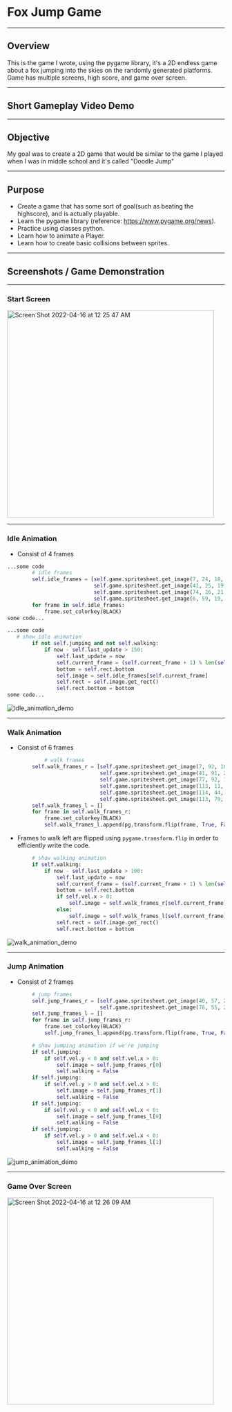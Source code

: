 # Fox Jump Game

---
## Overview
This is the game I wrote, using the pygame library, it's a 2D endless game about a fox jumping into the skies on the randomly generated platforms.
Game has multiple screens, high score, and game over screen.

---
## Short Gameplay Video Demo


---
## Objective
My goal was to create a 2D game that would be similar to the game I played when I was in middle school and it's called "Doodle Jump"


---
## Purpose
* Create a game that has some sort of goal(such as beating the highscore), and is actually playable. 
* Learn the pygame library (reference: https://www.pygame.org/news).
* Practice using classes python.
* Learn how to animate a Player.
* Learn how to create basic collisions between sprites.

---
## Screenshots / Game Demonstration

---
### Start Screen
<img width="479" alt="Screen Shot 2022-04-16 at 12 25 47 AM" src="https://user-images.githubusercontent.com/59861277/163666018-b563e427-a703-42eb-b2dc-eaf59555a200.png">

---
### Idle Animation
* Consist of 4 frames

```python
...some code
        # idle frames
        self.idle_frames = [self.game.spritesheet.get_image(7, 24, 18, 22),
                            self.game.spritesheet.get_image(41, 25, 19, 21),
                            self.game.spritesheet.get_image(74, 26, 21, 20),
                            self.game.spritesheet.get_image(6, 59, 19, 21)]
        for frame in self.idle_frames:
            frame.set_colorkey(BLACK)
some code...
```
```python
...some code
   # show idle animation
        if not self.jumping and not self.walking:
            if now - self.last_update > 150:
                self.last_update = now
                self.current_frame = (self.current_frame + 1) % len(self.idle_frames)
                bottom = self.rect.bottom
                self.image = self.idle_frames[self.current_frame]
                self.rect = self.image.get_rect()
                self.rect.bottom = bottom
some code...
```
![idle_animation_demo](https://user-images.githubusercontent.com/59861277/163666608-dd83b281-e3e8-47c6-8904-02410f796e62.gif)

---
### Walk Animation
* Consist of 6 frames
```python
            # walk frames
        self.walk_frames_r = [self.game.spritesheet.get_image(7, 92, 18, 22),
                              self.game.spritesheet.get_image(41, 91, 20, 22),
                              self.game.spritesheet.get_image(77, 92, 18, 22),
                              self.game.spritesheet.get_image(113, 11, 18, 22),
                              self.game.spritesheet.get_image(114, 44, 17, 22),
                              self.game.spritesheet.get_image(113, 79, 18, 22)]
        self.walk_frames_l = []
        for frame in self.walk_frames_r:
            frame.set_colorkey(BLACK)
            self.walk_frames_l.append(pg.transform.flip(frame, True, False))
```
* Frames to walk left are flipped using `pygame.transform.flip` in order to efficiently write the code.

```python
        # show walking animation
        if self.walking:
            if now - self.last_update > 100:
                self.last_update = now
                self.current_frame = (self.current_frame + 1) % len(self.walk_frames_l)
                bottom = self.rect.bottom
                if self.vel.x > 0:
                    self.image = self.walk_frames_r[self.current_frame]
                else:
                    self.image = self.walk_frames_l[self.current_frame]
                self.rect = self.image.get_rect()
                self.rect.bottom = bottom
```
![walk_animation_demo](https://user-images.githubusercontent.com/59861277/163666730-8d7fe2d5-fbf6-4e60-b04c-21152e24ea24.gif)

---
### Jump Animation
* Consist of 2 frames
```python
        # jump frames
        self.jump_frames_r = [self.game.spritesheet.get_image(40, 57, 23, 21),
                              self.game.spritesheet.get_image(76, 55, 21, 22)]
        self.jump_frames_l = []
        for frame in self.jump_frames_r:
            frame.set_colorkey(BLACK)
            self.jump_frames_l.append(pg.transform.flip(frame, True, False))
```

```python
        # show jumping animation if we're jumping
        if self.jumping:
            if self.vel.y < 0 and self.vel.x > 0:
                self.image = self.jump_frames_r[0]
                self.walking = False
        if self.jumping:
            if self.vel.y > 0 and self.vel.x > 0:
                self.image = self.jump_frames_r[1]
                self.walking = False
        if self.jumping:
            if self.vel.y < 0 and self.vel.x < 0:
                self.image = self.jump_frames_l[0]
                self.walking = False
        if self.jumping:
            if self.vel.y > 0 and self.vel.x < 0:
                self.image = self.jump_frames_l[1]
                self.walking = False
```
![jump_animation_demo](https://user-images.githubusercontent.com/59861277/163666657-77a0f0ef-9f03-4fd8-9406-17fde0f06ec0.gif)


---
### Game Over Screen
<img width="478" alt="Screen Shot 2022-04-16 at 12 26 09 AM" src="https://user-images.githubusercontent.com/59861277/163666032-5a16a9d7-4d6d-482a-8323-a9aaa7ee3ad0.png">
